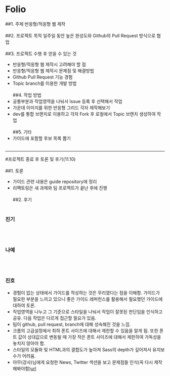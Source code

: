 # Folio
##1. 주제
반응형/적응형 웹 제작
<br><br>
##2. 프로젝트 목적
일주일 동안 높은 완성도와 Github의 Pull Request 방식으로 협업
<br><br>
##3. 프로젝트 수행 후 얻을 수 있는 것
 - 반응형/적응형 웹 제작시 고려해야 할 점
 - 반응형/적응형 웹 제작시 문제점 및 해결방법
 - Github Pull Request 기능 경험
 - Topic branch를 이용한 개발 방법
<br><br>
##4. 작업 방법
 - 공통부분과 작업영역을 나눠서 Issue 등록 후 선택해서 작업
 - 가운데 이미지를 위한 반응형 그리드 각자 제작해보기
 - dev를 통합 브랜치로 이용하고 각자 Fork 후 로컬에서 Topic 브랜치 생성하여 작업
 <br><br>
##5. 기타
 - 가이드에 포함할 후보 목록 뽑기
<br><br>
---
#프로젝트 종료 후 토론 및 후기(11.10)
<br><br>
##1. 토론 
 - 가이드 관련 내용은 guide repository에 정리
 - 리팩토링은 새 과제와 팀 프로젝트가 끝난 후에 진행
<br><br>
##2. 후기
<br><br>
### 진기

<br><br>
### 나예

<br><br>
### 진호
 - 경험이 없는 상태에서 가이드를 작성하는 것은 무리였다는 점을 이해함. 가이드가 필요한 부분을 느끼고 있으니 좋은 가이드 레퍼런스를 활용해서 필요했던 가이드에 대하여 토론.
 - 작업영역을 나누고 그 기준으로 스타일을 나눠서 작업이 잘못된 판단임을 인식하고 공유. 다음 작업은 다르게 접근할 필요가 있음.
 - 팀이 github, pull request, branch에 대해 성숙해진 것을 느낌.
 - 크롬의 고급설정에서 최하 폰트 사이즈에 대해서 제한할 수 있음을 알게 됨. 또한 폰트 값이 상대값으로 변동될 때 가장 작은 폰트 사이즈에 대해서 제한하여 가독성을 놓치지 않아야 함.
 - 스타일의 모듈화 및 HTML과의 결합도가 높아져 Sass의 depth가 깊어져서 유지보수가 어려움.
 - 야무(강사)님에게 요청한 News, Twitter 섹션을 보고 문제점들 인식(꼭 다시 제작해봐야함)[url](https://github.com/yamoo9/FDS/tree/master/2nd/DAY25/Folio)
